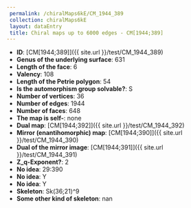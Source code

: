 ```yaml
--- 
 permalink: /chiralMaps6kE/CM_1944_389 
 collection: chiralMaps6kE
 layout: dataEntry
 title: Chiral maps up to 6000 edges - CM[1944;389]
---
```


- **ID**: [CM[1944;389]]({{ site.url }}/test/CM_1944_389)
- **Genus of the underlying surface**: 631
- **Length of the face**: 6
- **Valency**: 108
- **Length of the Petrie polygon**: 54
- **Is the automorphism group solvable?**: S
- **Number of vertices**: 36
- **Number of edges**: 1944
- **Number of faces**: 648
- **The map is self-**: none
- **Dual map**: [CM[1944;392]]({{ site.url }}/test/CM_1944_392)
- **Mirror (enantihomorphic) map**: [CM[1944;390]]({{ site.url }}/test/CM_1944_390)
- **Dual of the mirror image**: [CM[1944;391]]({{ site.url }}/test/CM_1944_391)
- **Z_q-Exponent?**: 2
- **No idea**:  29:390
- **No idea**: Y
- **No idea**: Y
- **Skeleton**: Sk(36;21)^9
- **Some other kind of skeleton**: nan
